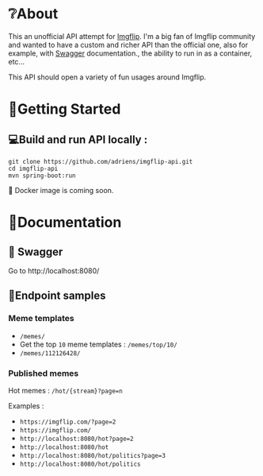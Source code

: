# :grey_question:About

This an unofficial API attempt for [Imgflip](https://imgflip.com/). I'm a big fan of Imgflip community and wanted to have a custom and richer API than the official one, also for example, with [Swagger](https://swagger.io/) documentation., the ability to run in as a container, etc...

This API should open a variety of fun usages around Imgflip.



# :rocket:Getting Started

## :computer:Build and run API locally :

```
git clone https://github.com/adriens/imgflip-api.git
cd imgflip-api
mvn spring-boot:run
```
:whale: Docker image is coming soon.

# :page_facing_up:Documentation

## :page_with_curl: Swagger

Go to http://localhost:8080/

## :bookmark_tabs:Endpoint samples

### Meme templates

- `/memes/`
- Get the top `10` meme templates : `/memes/top/10/`
- `/memes/112126428/`

### Published memes

Hot memes : `/hot/{stream}?page=n`

Examples :

- `https://imgflip.com/?page=2`
- `https://imgflip.com/`
- `http://localhost:8080/hot?page=2`
- `http://localhost:8080/hot`
- `http://localhost:8080/hot/politics?page=3`
- `http://localhost:8080/hot/politics`